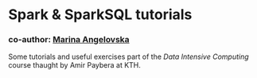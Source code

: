 # Spark & SparkSQL tutorials
### co-author: [Marina Angelovska](https://github.com/marinaangelovska) 

Some tutorials and useful exercises part of the *Data Intensive Computing* course thaught by Amir Paybera at KTH.
